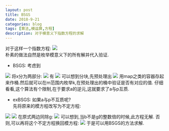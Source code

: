```yaml
---
layout: post
title: BSGS
date: 2018-9-21
categories: blog
tags: [算法,模运算,方程]
description: 对于模意义下指数方程的求解
---
```


对于这样一个指数方程:
<img src="http://latex.codecogs.com/gif.latex?c*a^x \equiv b\;(mod\;p)" />  
朴素的做法自然是枚举模意义下的所有解并代入验证.  

- BSGS:
考虑到
<img src="http://latex.codecogs.com/gif.latex?a^{m+k}=a^m*a^k" />  
将x分为两部分:
<img src="http://latex.codecogs.com/gif.latex?c*a^{m+k}\equiv b\;(mod\;p)" />  
有
<img src="http://latex.codecogs.com/gif.latex?c*a^k \equiv b*a^{-m}\;(mod\;p)" />  
可以想到分块,先预处理出
<img src="http://latex.codecogs.com/gif.latex?ALL\;a^{m*i}\;,\;m=\sqrt{p}" />  
用map之类的容器存起来作桶.然后就可以在m范围内枚举k,在预处理出的桶中验证是否有对应的值.  
仔细看看,这个算法有个限制,在于要求a的逆元,这就要求了a与p互质.  

- exBSGS:
如果a与p不互质呢?  
先将原来的模方程改写为不定方程:
<img src="http://latex.codecogs.com/gif.latex?c*a^x+k*p=b" />  
<img src="http://latex.codecogs.com/gif.latex?Let\;g=gcd(a,p)" />  
在原式两边同除g:
<img src="http://latex.codecogs.com/gif.latex?c*\frac{a}{g}*a^{x-1}+k*\frac{p}{g}=\frac{b}{g}" />  
可以想到,当b不是g的整数倍的时候,此方程无解.  
否则,可以再将这个不定方程换回模方程:
<img src="http://latex.codecogs.com/gif.latex?(c*\frac{a}{g})*a^{x-1}\equiv \frac{b}{g}\;(mod\;\frac{p}{g}\;)" />  
于是可以用BSGS的方法求解.  
